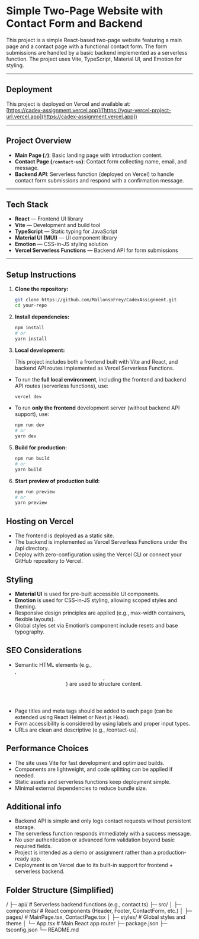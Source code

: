 # Simple Two-Page Website with Contact Form and Backend

This project is a simple React-based two-page website featuring a main page and a contact page with a functional contact form. The form submissions are handled by a basic backend implemented as a serverless function. The project uses Vite, TypeScript, Material UI, and Emotion for styling.

---

## Deployment

This project is deployed on Vercel and available at:  
[https://cadex-assignment.vercel.app]([https://your-vercel-project-url.vercel.app](https://cadex-assignment.vercel.app))

---

## Project Overview

- **Main Page (`/`)**: Basic landing page with introduction content.
- **Contact Page (`/contact-us`)**: Contact form collecting name, email, and message.
- **Backend API**: Serverless function (deployed on Vercel) to handle contact form submissions and respond with a confirmation message.

---

## Tech Stack

- **React** — Frontend UI library
- **Vite** — Development and build tool
- **TypeScript** — Static typing for JavaScript
- **Material UI (MUI)** — UI component library
- **Emotion** — CSS-in-JS styling solution
- **Vercel Serverless Functions** — Backend API for form submissions
  
---
## Setup Instructions

1. **Clone the repository:**

   ```bash
   git clone https://github.com/MallonsoFrey/CadexAssignment.git
   cd your-repo

2. **Install dependencies:**

   ```bash
   npm install
   # or
   yarn install

3. **Local development:**

   This project includes both a frontend built with Vite and React, and backend API routes implemented as Vercel Serverless Functions.

- To run the **full local environment**, including the frontend and backend API routes (serverless functions), use:

   ```bash
   vercel dev

- To run **only the frontend** development server (without backend API support), use:
  
   ```bash
   npm run dev
   # or
   yarn dev

5. **Build for production:**

   ```bash
   npm run build
   # or
   yarn build

6. **Start preview of production build:**

   ```bash
   npm run preview
   # or
   yarn preview

## Hosting on Vercel
- The frontend is deployed as a static site.
- The backend is implemented as Vercel Serverless Functions under the /api directory.
- Deploy with zero-configuration using the Vercel CLI or connect your GitHub repository to Vercel.

## Styling
- **Material UI** is used for pre-built accessible UI components.
- **Emotion** is used for CSS-in-JS styling, allowing scoped styles and theming.
- Responsive design principles are applied (e.g., max-width containers, flexible layouts).
- Global styles set via Emotion’s <Global /> component include resets and base typography.

## SEO Considerations
- Semantic HTML elements (e.g., <main>, <header>, <footer>) are used to structure content.
- Page titles and meta tags should be added to each page (can be extended using React Helmet or Next.js Head).
- Form accessibility is considered by using labels and proper input types.
- URLs are clean and descriptive (e.g., /contact-us).

## Performance Choices
- The site uses Vite for fast development and optimized builds.
- Components are lightweight, and code splitting can be applied if needed.
- Static assets and serverless functions keep deployment simple.
- Minimal external dependencies to reduce bundle size.

## Additional info
- Backend API is simple and only logs contact requests without persistent storage.
- The serverless function responds immediately with a success message.
- No user authentication or advanced form validation beyond basic required fields.
- Project is intended as a demo or assignment rather than a production-ready app.
- Deployment is on Vercel due to its built-in support for frontend + serverless backend.

## Folder Structure (Simplified)
/
├─ api/                # Serverless backend functions (e.g., contact.ts)
├─ src/
│  ├─ components/      # React components (Header, Footer, ContactForm, etc.)
│  ├─ pages/           # MainPage.tsx, ContactPage.tsx
│  ├─ styles/          # Global styles and theme
│  └─ App.tsx          # Main React app router
├─ package.json
├─ tsconfig.json
└─ README.md
